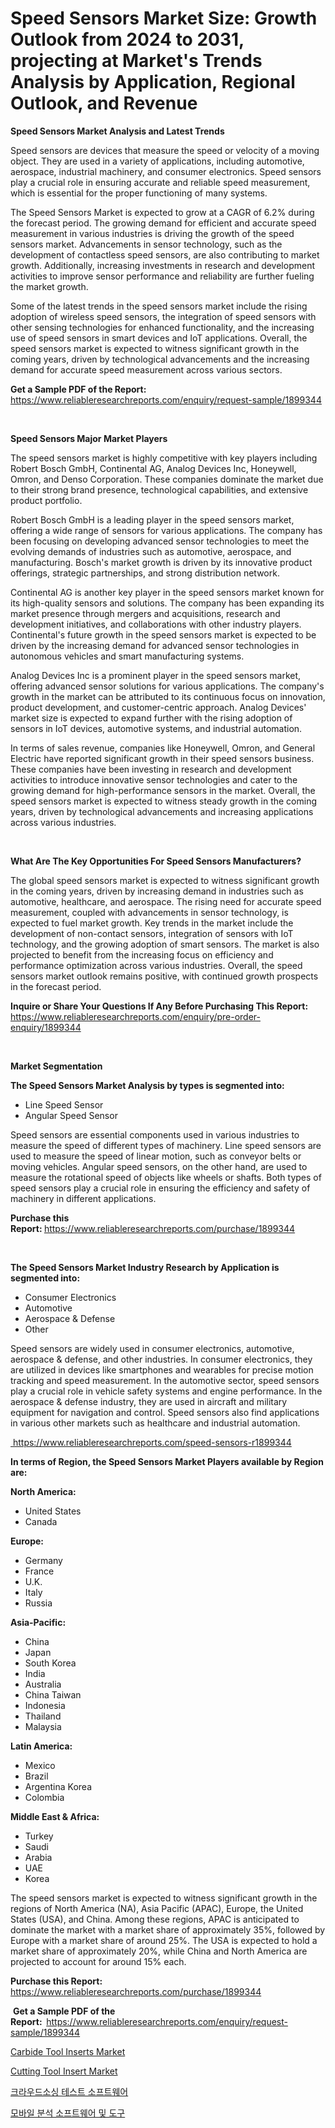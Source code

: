 <p><h1>Speed Sensors Market Size: Growth Outlook from 2024 to 2031, projecting at Market's Trends Analysis by Application, Regional Outlook, and Revenue</h1></p><p><strong>Speed Sensors Market Analysis and Latest Trends</strong></p>
<p><p>Speed sensors are devices that measure the speed or velocity of a moving object. They are used in a variety of applications, including automotive, aerospace, industrial machinery, and consumer electronics. Speed sensors play a crucial role in ensuring accurate and reliable speed measurement, which is essential for the proper functioning of many systems.</p><p>The Speed Sensors Market is expected to grow at a CAGR of 6.2% during the forecast period. The growing demand for efficient and accurate speed measurement in various industries is driving the growth of the speed sensors market. Advancements in sensor technology, such as the development of contactless speed sensors, are also contributing to market growth. Additionally, increasing investments in research and development activities to improve sensor performance and reliability are further fueling the market growth.</p><p>Some of the latest trends in the speed sensors market include the rising adoption of wireless speed sensors, the integration of speed sensors with other sensing technologies for enhanced functionality, and the increasing use of speed sensors in smart devices and IoT applications. Overall, the speed sensors market is expected to witness significant growth in the coming years, driven by technological advancements and the increasing demand for accurate speed measurement across various sectors.</p></p>
<p><strong>Get a Sample PDF of the Report:&nbsp;</strong> <a href="https://www.reliableresearchreports.com/enquiry/request-sample/1899344">https://www.reliableresearchreports.com/enquiry/request-sample/1899344</a></p>
<p>&nbsp;</p>
<p><strong>Speed Sensors Major Market Players</strong></p>
<p><p>The speed sensors market is highly competitive with key players including Robert Bosch GmbH, Continental AG, Analog Devices Inc, Honeywell, Omron, and Denso Corporation. These companies dominate the market due to their strong brand presence, technological capabilities, and extensive product portfolio.</p><p>Robert Bosch GmbH is a leading player in the speed sensors market, offering a wide range of sensors for various applications. The company has been focusing on developing advanced sensor technologies to meet the evolving demands of industries such as automotive, aerospace, and manufacturing. Bosch's market growth is driven by its innovative product offerings, strategic partnerships, and strong distribution network.</p><p>Continental AG is another key player in the speed sensors market known for its high-quality sensors and solutions. The company has been expanding its market presence through mergers and acquisitions, research and development initiatives, and collaborations with other industry players. Continental's future growth in the speed sensors market is expected to be driven by the increasing demand for advanced sensor technologies in autonomous vehicles and smart manufacturing systems.</p><p>Analog Devices Inc is a prominent player in the speed sensors market, offering advanced sensor solutions for various applications. The company's growth in the market can be attributed to its continuous focus on innovation, product development, and customer-centric approach. Analog Devices' market size is expected to expand further with the rising adoption of sensors in IoT devices, automotive systems, and industrial automation.</p><p>In terms of sales revenue, companies like Honeywell, Omron, and General Electric have reported significant growth in their speed sensors business. These companies have been investing in research and development activities to introduce innovative sensor technologies and cater to the growing demand for high-performance sensors in the market. Overall, the speed sensors market is expected to witness steady growth in the coming years, driven by technological advancements and increasing applications across various industries.</p></p>
<p>&nbsp;</p>
<p><strong>What Are The Key Opportunities For Speed Sensors Manufacturers?</strong></p>
<p><p>The global speed sensors market is expected to witness significant growth in the coming years, driven by increasing demand in industries such as automotive, healthcare, and aerospace. The rising need for accurate speed measurement, coupled with advancements in sensor technology, is expected to fuel market growth. Key trends in the market include the development of non-contact sensors, integration of sensors with IoT technology, and the growing adoption of smart sensors. The market is also projected to benefit from the increasing focus on efficiency and performance optimization across various industries. Overall, the speed sensors market outlook remains positive, with continued growth prospects in the forecast period.</p></p>
<p><strong>Inquire or Share Your Questions If Any Before Purchasing This Report:</strong> <a href="https://www.reliableresearchreports.com/enquiry/pre-order-enquiry/1899344">https://www.reliableresearchreports.com/enquiry/pre-order-enquiry/1899344</a></p>
<p>&nbsp;</p>
<p><strong>Market Segmentation</strong></p>
<p><strong>The Speed Sensors Market Analysis by types is segmented into:</strong></p>
<p><ul><li>Line Speed Sensor</li><li>Angular Speed Sensor</li></ul></p>
<p><p>Speed sensors are essential components used in various industries to measure the speed of different types of machinery. Line speed sensors are used to measure the speed of linear motion, such as conveyor belts or moving vehicles. Angular speed sensors, on the other hand, are used to measure the rotational speed of objects like wheels or shafts. Both types of speed sensors play a crucial role in ensuring the efficiency and safety of machinery in different applications.</p></p>
<p><strong>Purchase this Report:&nbsp;</strong><a href="https://www.reliableresearchreports.com/purchase/1899344">https://www.reliableresearchreports.com/purchase/1899344</a></p>
<p>&nbsp;</p>
<p><strong>The Speed Sensors Market Industry Research by Application is segmented into:</strong></p>
<p><ul><li>Consumer Electronics</li><li>Automotive</li><li>Aerospace & Defense</li><li>Other</li></ul></p>
<p><p>Speed sensors are widely used in consumer electronics, automotive, aerospace & defense, and other industries. In consumer electronics, they are utilized in devices like smartphones and wearables for precise motion tracking and speed measurement. In the automotive sector, speed sensors play a crucial role in vehicle safety systems and engine performance. In the aerospace & defense industry, they are used in aircraft and military equipment for navigation and control. Speed sensors also find applications in various other markets such as healthcare and industrial automation.</p></p>
<p><a href="https://www.reliableresearchreports.com/speed-sensors-r1899344">&nbsp;https://www.reliableresearchreports.com/speed-sensors-r1899344</a></p>
<p><strong>In terms of Region, the Speed Sensors Market Players available by Region are:</strong></p>
<p>
    <p> <strong> North America: </strong>
        <ul>
            <li>United States</li>
            <li>Canada</li>
        </ul>
        </p> 
    <p> <strong> Europe: </strong>
        <ul>
            <li>Germany</li>
            <li>France</li>
            <li>U.K.</li>
            <li>Italy</li>
            <li>Russia</li>
        </ul>
        </p> 
    <p> <strong> Asia-Pacific: </strong>
        <ul>
            <li>China</li>
            <li>Japan</li>
            <li>South Korea</li>
            <li>India</li>
            <li>Australia</li>
            <li>China Taiwan</li>
            <li>Indonesia</li>
            <li>Thailand</li>
            <li>Malaysia</li>
        </ul>
        </p> 
    <p> <strong> Latin America: </strong>
        <ul>
            <li>Mexico</li>
            <li>Brazil</li>
            <li>Argentina Korea</li>
            <li>Colombia</li>
        </ul>
        </p> 
    <p> <strong> Middle East & Africa: </strong>
        <ul>
            <li>Turkey</li>
            <li>Saudi</li>
            <li>Arabia</li>
            <li>UAE</li>
            <li>Korea</li>
        </ul>
    </p>
    </p>
<p><p>The speed sensors market is expected to witness significant growth in the regions of North America (NA), Asia Pacific (APAC), Europe, the United States (USA), and China. Among these regions, APAC is anticipated to dominate the market with a market share of approximately 35%, followed by Europe with a market share of around 25%. The USA is expected to hold a market share of approximately 20%, while China and North America are projected to account for around 15% each.</p></p>
<p><strong>Purchase this Report: </strong><a href="https://www.reliableresearchreports.com/purchase/1899344">https://www.reliableresearchreports.com/purchase/1899344</a></p>
<p>&nbsp;<strong>Get a Sample PDF of the Report:&nbsp;&nbsp;</strong><a href="https://www.reliableresearchreports.com/enquiry/request-sample/1899344">https://www.reliableresearchreports.com/enquiry/request-sample/1899344</a></p>
<p><strong></strong></p>
<p><p><a href="https://github.com/biheemgalvinlouises6hokrh3h/Market-Research-Report-List-3/blob/main/carbide-tool-inserts-market.md">Carbide Tool Inserts Market</a></p><p><a href="https://github.com/guneycigdem35/Market-Research-Report-List-4/blob/main/cutting-tool-insert-market.md">Cutting Tool Insert Market</a></p><p><a href="https://github.com/joannescott9078/Market-Research-Report-List-1/blob/main/7008708172007.md">크라우드소싱 테스트 소프트웨어</a></p><p><a href="https://github.com/khairinauzunul/Market-Research-Report-List-1/blob/main/8653748172008.md">모바일 분석 소프트웨어 및 도구</a></p></p>